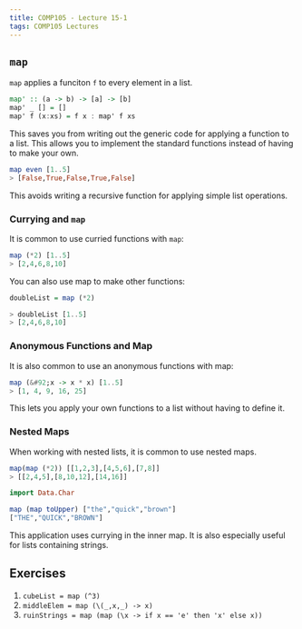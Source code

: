 ```yaml
---
title: COMP105 - Lecture 15-1
tags: COMP105 Lectures
---
```

## `map`
`map` applies a funciton `f` to every element in a list.

```haskell
map' :: (a -> b) -> [a] -> [b]
map' _ [] = []
map' f (x:xs) = f x : map' f xs
```

This saves you from writing out the generic code for applying a function to a list. This allows you to implement the standard functions instead of having to make your own.

```haskell
map even [1..5]
> [False,True,False,True,False]
```

This avoids writing a recursive function for applying simple list operations.

### Currying and `map`
It is common to use curried functions with `map`:

```haskell
map (*2) [1..5]
> [2,4,6,8,10]
```

You can also use map to make other functions:

```haskell
doubleList = map (*2)

> doubleList [1..5]
> [2,4,6,8,10]
```

### Anonymous Functions and Map
It is also common to use an anonymous functions with map:

```haskell
map (&#92;x -> x * x) [1..5]
> [1, 4, 9, 16, 25]
```

This lets you apply your own functions to a list without having to define it.

### Nested Maps
When working with nested lists, it is common to use nested maps.

```haskell
map(map (*2)) [[1,2,3],[4,5,6],[7,8]]
> [[2,4,5],[8,10,12],[14,16]]

import Data.Char

map (map toUpper) ["the","quick","brown"]
["THE","QUICK","BROWN"]
```

This application uses currying in the inner map. It is also especially useful for lists containing strings.

## Exercises
1. `cubeList = map (^3)`
1. `middleElem = map (\(_,x,_) -> x)`
1. `ruinStrings = map (map (\x -> if x == 'e' then 'x' else x))`